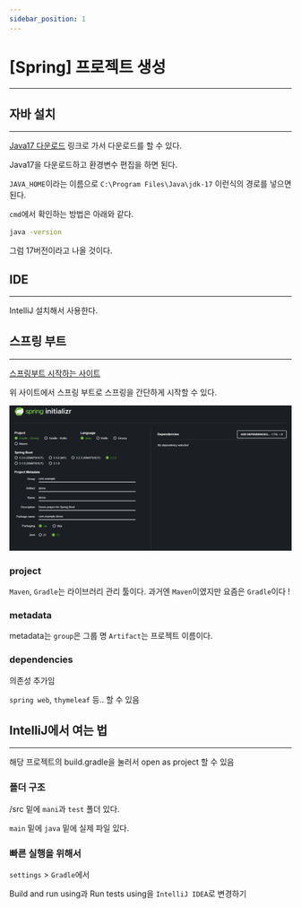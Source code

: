 ```yaml
---
sidebar_position: 1
---
```


# [Spring] 프로젝트 생성
---

## 자바 설치
---

[Java17 다운로드](https://www.oracle.com/java/technologies/downloads/#jdk17-windows) 링크로 가서 다운로드를 할 수 있다.

Java17을 다운로드하고 환경변수 편집을 하면 된다.

`JAVA_HOME`이라는 이름으로 `C:\Program Files\Java\jdk-17` 이런식의 경로를 넣으면 된다.

`cmd`에서 확인하는 방법은 아래와 같다.

```bash
java -version
```

그럼 17버전이라고 나올 것이다.

## IDE
---

IntelliJ 설치해서 사용한다.


## 스프링 부트
---

[스프링부트 시작하는 사이트](https://start.spring.io/)

위 사이트에서 스프링 부트로 스프링을 간단하게 시작할 수 있다.

![alt text](./img/1/image.png)

### project

`Maven`, `Gradle`는 라이브러리 관리 툴이다. 과거엔 `Maven`이였지만 요즘은 `Gradle`이다 !

### metadata

metadata는 `group`은 그룹 명 `Artifact`는 프로젝트 이름이다.

### dependencies

의존성 추가임

`spring web`, `thymeleaf` 등.. 할 수 있음


## IntelliJ에서 여는 법
---

해당 프로젝트의 build.gradle을 눌러서 open as project 할 수 있음

### 폴더 구조

/src 밑에 `mani`과 `test` 폴더 있다.

`main` 밑에 `java` 밑에 실제 파일 있다.

### 빠른 실행을 위해서

`settings` > `Gradle`에서

Build and run using과 Run tests using을 `IntelliJ IDEA`로 변경하기